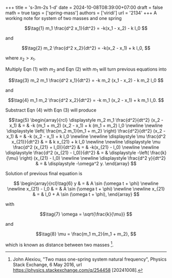 +++
title = 's-3m-2s 1-d'
date = 2024-10-08T08:39:00+07:00
draft = false
math = true
tags = ['spring-mass']
authors = ['viridi']
url = '2134'
+++
A working note for system of two masses and one spring<!--more-->

$$\tag{1}
m_1 \frac{d^2 x_1}{dt^2} = -k(x_1 - x_2) - k l_0
$$

and

$$\tag{2}
m_2 \frac{d^2 x_2}{dt^2} =  -k(x_2 - x_1) + k l_0,
$$

where $x_2 > x_1$.

Multiply Eqn (1) with $m_2$ and Eqn (2) with $m_1$ will turn previous equations into

$$\tag{3}
m_2 m_1 \frac{d^2 x_1}{dt^2} = -k m_2 (x_1 - x_2) - k m_2 l_0
$$

and

$$\tag{4}
m_1 m_2 \frac{d^2 x_2}{dt^2} = -k m_1 (x_2 - x_1) + k m_1 l_0.
$$

Substract Eqn (4) with Eqn (3) will produce

$$\tag{5}
\begin{array}{rcl}
\displaystyle m_2 m_1 \frac{d^2}{dt^2} (x_2 - x_1) & = & -k (m_1 + m_2) (x_2 - x_1) + k (m_1 + m_2) l_0 \newline \newline
\displaystyle \left( \frac{m_2 m_1}{m_1 + m_2} \right) \frac{d^2}{dt^2} (x_2 - x_1) & = & -k (x_2 - x_1) + k l_0 \newline \newline
\displaystyle \mu \frac{d^2 x_{21}}{dt^2} & = & k x_{21} + k l_0 \newline \newline
\displaystyle \mu \frac{d^2 (x_{21} + l_0)}{dt^2} & = & -k(x_{21} - l_0) \newline \newline
\displaystyle \frac{d^2 (x_{21} - l_0)}{dt^2} & = & \displaystyle -\left( \frac{k}{\mu} \right) (x_{21} - l_0) \newline \newline
\displaystyle \frac{d^2 y}{dt^2} & = & \displaystyle -\omega^2 y.
\end{array}
$$

Solution of previous final equation is

$$
\begin{array}{rcl}\tag{6}
y & = & A \sin (\omega t + \phi) \newline \newline
x_{21} - l_0 & = &  A \sin (\omega t + \phi) \newline \newline
x_{21} & = &  l_0 + A \sin (\omega t + \phi),
\end{array}
$$

with

$$\tag{7}
\omega = \sqrt{\frac{k}{\mu}}
$$

and

$$\tag{8}
\mu = \frac{m_1 m_2}{m_1 + m_2},
$$

which is known as distance between two masses [^alexiou_2016].


[^alexiou_2016]: John Alexiou, "Two mass one-spring system natural frequency", Physics Stack Exchange, 6 May 2016, url https://physics.stackexchange.com/q/254458 [20241008].